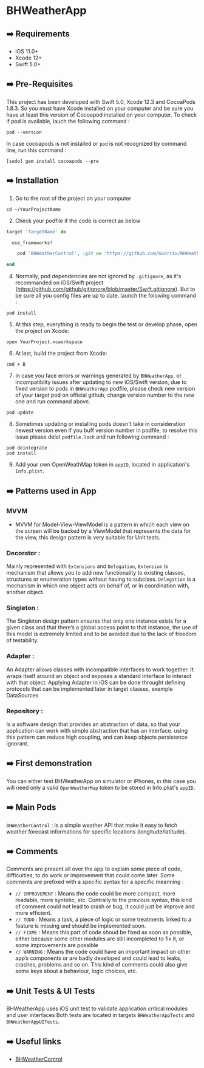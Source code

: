 # BHWeatherApp

## ➡️ Requirements

- iOS 11.0+ 
- Xcode 12+
- Swift 5.0+

## ➡️ Pre-Requisites
This project has been developed with Swift 5.0, Xcode 12.3 and CocoaPods 1.8.3. So you must have Xcode installed on your computer and be sure you have at least this version of Cocoapod installed on your computer. To check if pod is available, lauch the following command :
```
pod --version
```
In case cocoapods is not installed or `pod` is not recognized by command line, run this command :
```
[sudo] gem install cocoapods --pre
```

## ➡️ Installation
1. Go to the root of the project on your computer
```
cd ~/YourProjectName
```
2. Check your podfile if the code is correct as below
```ruby
target 'TargetName' do

  use_frameworks!

    pod 'BHWeatherControl', :git => 'https://github.com/GodriXx/BHWeatherControl.git'

end
```
4. Normally, pod dependencies are not ignored by `.gitignore`, as it's recommanded on iOS/Swift project (https://github.com/github/gitignore/blob/master/Swift.gitignore). But to be sure all you config files are up to date, launch the folowing command :
```
pod install
```
5. At this step, everything is ready to begin the test or develop phase, open the project on Xcode:
```
open YourProject.xcworkspace
```
6. At last, build the project from Xcode:
```
cmd + B
```
7. In case you face errors or warnings generated by `BHWeatherApp`, or incompatiblity issues after updating to new iOS/Swift version, due to fixed version to pods in `BHWeatherApp` podfile, please check new version of your target pod on official github, change version number to the new one and run command above.
```
pod update
```
8. Sometimes updating or installing pods doesn't take in consideration newest version even if you buff version number in podfile, to resolve this issue please delet `podfile.lock` and run following command :
```
pod deintegrate
pod install
```
9. Add your own OpenWeathMap token in `appID`, located in application's `Info.plist`.

## ➡️ Patterns used in App
### MVVM
* MVVM for Model-View-ViewModel is a pattern in which each view on the screen will be backed by a ViewModel that represents the data for the view, this design pattern is very suitable for Unit tests.

### Decorator : 
Mainly represented with `Extensions` and `Delegation`, `Extension` is mechanism that allows you to add new functionality to existing classes, structures or enumeration types without having to subclass. `Delegation` is a mechanism in which one object acts on behalf of, or in coordination with, another object.
### Singleton : 
The Singleton design pattern ensures that only one instance exists for a given class and that there’s a global access point to that instance, the use of this model is extremely limited and to be avoided due to the lack of freedom of testability.
### Adapter : 
An Adapter allows classes with incompatible interfaces to work together. It wraps itself around an object and exposes a standard interface to interact with that object. Applying Adapter in iOS can be done throught defining protocols that can be implemented later in target classes, exemple DataSources
### Repository :
Is a software design that provides an abstraction of data, so that your application can work with simple abstraction that has an interface. using this pattern can reduce high coupling, and can keep objects persistence ignorant.

## ➡️ First demonstration
You can either test BHWeatherApp on simulator or iPhones, in this case you will need only a valid `OpenWeatherMap` token to be stored in Info.plist's `appID`.

## ➡️ Main Pods

`BHWeatherControl` :  is a simple weather API that make it easy to fetch weather forecast informations for specific locations (longitude/latitude).

## ➡️ Comments
Comments are present all over the app to explain some piece of code, difficulties, to do work or improvement that could come later. Some comments are prefixed with a specific syntax for a specific meanning :

- `// IMPROVEMENT` : Means the code could be more compact, more readable, more syntetic, etc. Contraily to the previous syntax, this kind of comment could not lead to crash or bug, it could just be improve and more efficient.
- `// TODO` : Means a task, a piece of logic or some treatments linked to a feature is missing and should be implemented soon.
- `// FIXME` : Means this part of code shoud be fixed as soon as possible, either because some other modules are still incompleted to fix it, or some improvements are possible
- `// WARNING` : Means the code could have an important impact on other app’s components or are badly developed and could lead to leaks, crashes, problems and so on. This kind of comments could also give some keys about a behaviour, logic choices, etc.

## ➡️ Unit Tests & UI Tests
BHWeatherApp uses iOS unit test to validate application critical modules and user interfaces
Both tests are located in targets `BHWeatherAppTests` and `BHWeatherAppUITests`.

## ➡️ Useful links

* [BHWeatherControl](https://github.com/GodriXx/BHWeatherControl.git)
